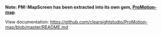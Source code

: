 **Note: PM::MapScreen has been extracted into its own gem, [ProMotion-map](https://github.com/clearsightstudio/ProMotion-map)**.

View documentation: https://github.com/clearsightstudio/ProMotion-map/blob/master/README.md

